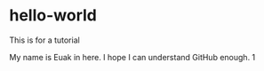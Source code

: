 # hello-world
This is for a tutorial

My name is Euak in here. I hope I can understand GitHub enough.
1
